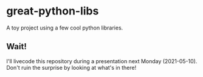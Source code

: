 # great-python-libs
A toy project using a few cool python libraries.

## Wait! 

I'll livecode this repository during a presentation next Monday (2021-05-10).
Don't ruin the surprise by looking at what's in there!
